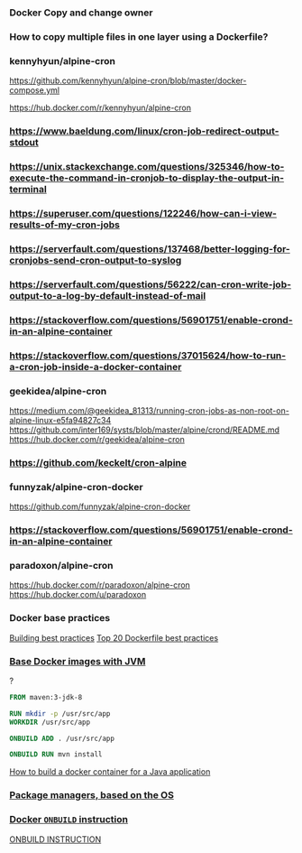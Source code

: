 ### Docker Copy and change owner

### How to copy multiple files in one layer using a Dockerfile? 

### kennyhyun/alpine-cron

https://github.com/kennyhyun/alpine-cron/blob/master/docker-compose.yml

https://hub.docker.com/r/kennyhyun/alpine-cron

### https://www.baeldung.com/linux/cron-job-redirect-output-stdout

### https://unix.stackexchange.com/questions/325346/how-to-execute-the-command-in-cronjob-to-display-the-output-in-terminal

### https://superuser.com/questions/122246/how-can-i-view-results-of-my-cron-jobs



### https://serverfault.com/questions/137468/better-logging-for-cronjobs-send-cron-output-to-syslog

### https://serverfault.com/questions/56222/can-cron-write-job-output-to-a-log-by-default-instead-of-mail

### https://stackoverflow.com/questions/56901751/enable-crond-in-an-alpine-container

### https://stackoverflow.com/questions/37015624/how-to-run-a-cron-job-inside-a-docker-container


### geekidea/alpine-cron

https://medium.com/@geekidea_81313/running-cron-jobs-as-non-root-on-alpine-linux-e5fa94827c34
https://github.com/inter169/systs/blob/master/alpine/crond/README.md
https://hub.docker.com/r/geekidea/alpine-cron

### https://github.com/keckelt/cron-alpine

### funnyzak/alpine-cron-docker

https://github.com/funnyzak/alpine-cron-docker

### https://stackoverflow.com/questions/56901751/enable-crond-in-an-alpine-container

### paradoxon/alpine-cron

https://hub.docker.com/r/paradoxon/alpine-cron
https://hub.docker.com/u/paradoxon


### Docker base practices

[Building best practices](https://docs.docker.com/build/building/best-practices/)
[Top 20 Dockerfile best practices](https://sysdig.com/learn-cloud-native/dockerfile-best-practices/)


### [Base Docker images with JVM](docs/Base.Docker.images.md#base-docker-images-with-jvm)

?
```Dockerfile
FROM maven:3-jdk-8

RUN mkdir -p /usr/src/app
WORKDIR /usr/src/app

ONBUILD ADD . /usr/src/app

ONBUILD RUN mvn install
```

[How to build a docker container for a Java application](https://stackoverflow.com/questions/31696439/how-to-build-a-docker-container-for-a-java-application/31710204#31710204)

### [Package managers, based on the OS](docs/Base.Docker.images.md#package-managers-based-on-the-os)

### [Docker `ONBUILD` instruction](https://stackoverflow.com/questions/34863114/dockerfile-onbuild-instruction)

[ONBUILD INSTRUCTION](https://docs.docker.com/reference/dockerfile/#onbuild)

